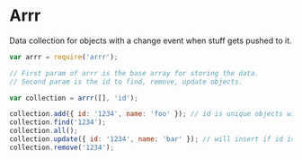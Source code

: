 # Arrr

Data collection for objects with a change event when stuff gets pushed to it.

```js
var arrr = require('arrr');

// First param of arrr is the base array for storing the data. 
// Second param is the id to find, remove, update objects.

var collection = arrr([], 'id');

collection.add({ id: '1234', name: 'foo' }); // id is unique objects with the same id wont be added
collection.find('1234');
collection.all();
collection.update({ id: '1234', name: 'bar' }); // will insert if id isn't found
collection.remove('1234');
```
